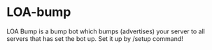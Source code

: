 # LOA-bump
LOA Bump is a bump bot which bumps (advertises) your server to all servers that has set the bot up. Set it up by /setup command!
